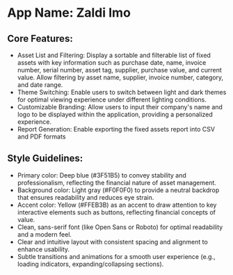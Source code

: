 # **App Name**: Zaldi Imo

## Core Features:

- Asset List and Filtering: Display a sortable and filterable list of fixed assets with key information such as purchase date, name, invoice number, serial number, asset tag, supplier, purchase value, and current value. Allow filtering by asset name, supplier, invoice number, category, and date range.
- Theme Switching: Enable users to switch between light and dark themes for optimal viewing experience under different lighting conditions.
- Customizable Branding: Allow users to input their company's name and logo to be displayed within the application, providing a personalized experience.
- Report Generation: Enable exporting the fixed assets report into CSV and PDF formats

## Style Guidelines:

- Primary color: Deep blue (#3F51B5) to convey stability and professionalism, reflecting the financial nature of asset management.
- Background color: Light gray (#F0F0F0) to provide a neutral backdrop that ensures readability and reduces eye strain.
- Accent color: Yellow (#FFEB3B) as an accent to draw attention to key interactive elements such as buttons, reflecting financial concepts of value.
- Clean, sans-serif font (like Open Sans or Roboto) for optimal readability and a modern feel.
- Clear and intuitive layout with consistent spacing and alignment to enhance usability.
- Subtle transitions and animations for a smooth user experience (e.g., loading indicators, expanding/collapsing sections).